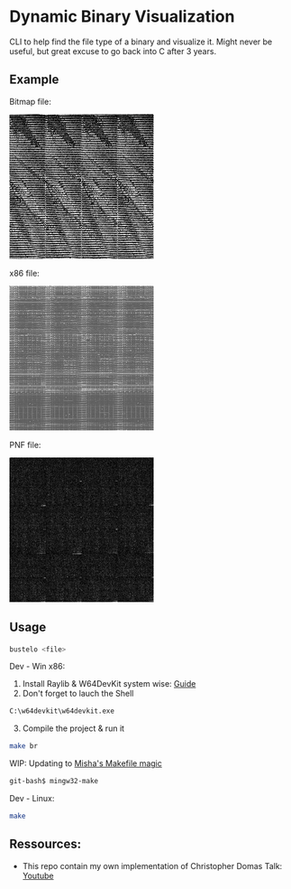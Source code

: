 # Dynamic Binary Visualization

CLI to help find the file type of a binary and visualize it.
Might never be useful, but great excuse to go back into C after 3 years.

## Example
Bitmap file:

<img title="Bitmap" alt="Bitmap output" src="/examples/bmp.png">

x86 file:

<img title="x86" alt="x86 output" src="/examples/x86.png">

PNF file:

<img title="PNG" alt="png output" src="/examples/png.png">

## Usage
```bash
bustelo <file>
```

Dev - Win x86:
1. Install Raylib & W64DevKit system wise: [Guide](https://github.com/raysan5/raylib/wiki/Working-on-Windows)
2. Don't forget to lauch the Shell
```bash
C:\w64devkit\w64devkit.exe
```
3. Compile the project & run it
```bash
make br
```

WIP: Updating to [Misha's Makefile magic](https://github.com/KRMisha/Makefile)
```bash
git-bash$ mingw32-make
```

Dev - Linux:
```bash
make
```

## Ressources:
- This repo contain my own implementation of Christopher Domas Talk: [Youtube](https://www.youtube.com/watch?v=C8--cXwuuFQ)
